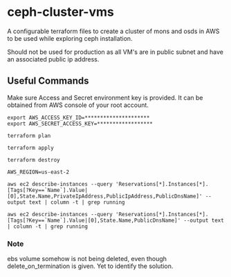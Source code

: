 # ceph-cluster-vms

A configurable terraform files to create a cluster of mons and osds in AWS to be used while exploring ceph installation.

Should not be used for production as all VM's are in public subnet and have an associated public ip address.

## Useful Commands

Make sure Access and Secret environment key is provided. It can be obtained from AWS console of your root account.

```
export AWS_ACCESS_KEY_ID=*********************
export AWS_SECRET_ACCESS_KEY=******************
```

```
terraform plan
```

```
terraform apply
```

```
terraform destroy
```

```
AWS_REGION=us-east-2

aws ec2 describe-instances --query 'Reservations[*].Instances[*].[Tags[?Key==`Name`].Value|[0],State.Name,PrivateIpAddress,PublicIpAddress,PublicDnsName]' --output text | column -t | grep running
```

```
aws ec2 describe-instances --query 'Reservations[*].Instances[*].[Tags[?Key==`Name`].Value|[0],State.Name,PublicDnsName]' --output text | column -t | grep running
```

### Note

ebs volume somehow is not being deleted, even though delete_on_termination is given. Yet to identify the solution.
